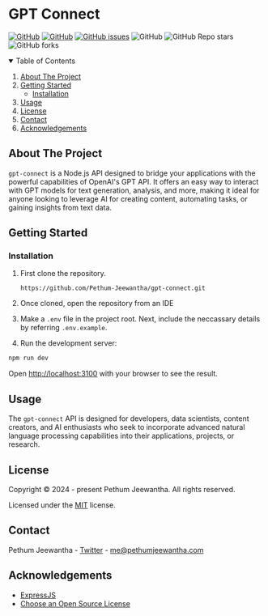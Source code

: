 # GPT Connect

[![GitHub][linkedin-shield]][linkedin-url]
[![GitHub][contributors-shield]][contributors-url]
[![GitHub issues][issues-shield]][issues-url]
![GitHub][license-shield]
![GitHub Repo stars][stars-url]
![GitHub forks][forks-url]


<details open="open">
  <summary>Table of Contents</summary>
  <ol>
    <li>
      <a href="#about-the-project">About The Project</a>
    </li>
    <li>
      <a href="#getting-started">Getting Started</a>
      <ul>
        <li><a href="#installation">Installation</a></li>
      </ul>
    </li>
    <li><a href="#usage">Usage</a></li>
    <li><a href="#license">License</a></li>
    <li><a href="#contact">Contact</a></li>
    <li><a href="#acknowledgements">Acknowledgements</a></li>
  </ol>
</details>

## About The Project

`gpt-connect` is a Node.js API designed to bridge your applications with the powerful capabilities of OpenAI's GPT API. It offers an easy way to interact with GPT models for text generation, analysis, and more, making it ideal for anyone looking to leverage AI for creating content, automating tasks, or gaining insights from text data.

## Getting Started

### Installation

1. First clone the repository.

   `https://github.com/Pethum-Jeewantha/gpt-connect.git`

2. Once cloned, open the repository from an IDE

4. Make a `.env` file in the project root. Next, include the neccassary details by referring `.env.example`.

5. Run the development server:

```bash
npm run dev
```

Open [http://localhost:3100](http://localhost:3100) with your browser to see the result.

## Usage
The `gpt-connect` API is designed for developers, data scientists, content creators, and AI enthusiasts who seek to incorporate advanced natural language processing capabilities into their applications, projects, or research.

## License

Copyright &copy; 2024 - present Pethum Jeewantha. All rights reserved.

Licensed under the [MIT](LICENSE.txt) license.

## Contact

Pethum Jeewantha - [Twitter](https://twitter.com/JeewanthaPethum?s=08) - me@pethumjeewantha.com

## Acknowledgements

* [ExpressJS](https://expressjs.com)
* [Choose an Open Source License](https://choosealicense.com)

[contributors-shield]: https://img.shields.io/github/contributors/Pethum-Jeewantha/gpt-connect

[contributors-url]: https://https://github.com/Pethum-Jeewantha/gpt-connect/graphs/contributors

[issues-shield]: https://img.shields.io/github/issues/Pethum-Jeewantha/gpt-connect

[license-shield]: https://img.shields.io/github/license/Pethum-Jeewantha/gpt-connect

[issues-url]: https://github.com/Pethum-Jeewantha/gpt-connect/issues

[stars-url]: https://img.shields.io/github/stars/Pethum-Jeewantha/gpt-connect?style=social

[forks-url]: https://img.shields.io/github/forks/Pethum-Jeewantha/gpt-connect?style=social

[linkedin-shield]: https://img.shields.io/badge/-LinkedIn-black.svg?style=flat&logo=linkedin&colorB=555

[linkedin-url]: https://www.linkedin.com/in/pethum-jeewantha